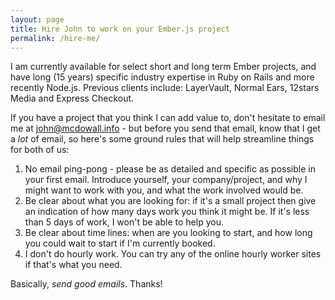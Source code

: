 ```yaml
---
layout: page
title: Hire John to work on your Ember.js project
permalink: /hire-me/
---
```


I am currently available for select short and long term Ember projects, and have long (15 years) specific industry expertise in Ruby on Rails and more recently Node.js. Previous clients include: LayerVault, Normal Ears, 12stars Media and Express Checkout. 

If you have a project that you think I can add value to, don't hesitate to email me at <a href='mailto:john@mcdowall.inf'>john@mcdowall.info</a> - but before you send that email, know that I get a *lot* of email, so here's some ground rules that will help streamline things for both of us: 

1. No email ping-pong - please be as detailed and specific as possible in your first email. Introduce yourself, your company/project, and why I might want to work with you, and what the work involved would be. 
2. Be clear about what you are looking for: if it's a small project then give an indication of how many days work you think it might be. If it's less than 5 days of work, I won't be able to help you.
3. Be clear about time lines: when are you looking to start, and how long you could wait to start if I'm currently booked. 
4. I don't do hourly work. You can try any of the online hourly worker sites if that's what you need. 

Basically, _send good emails_. Thanks! 
